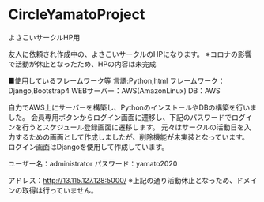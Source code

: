 # CircleYamatoProject
よさこいサークルHP用

友人に依頼され作成中の、よさこいサークルのHPになります。
※コロナの影響で活動が休止となったため、HPの内容は未完成

■使用しているフレームワーク等
言語:Python,html
フレームワーク：Django,Bootstrap4
WEBサーバー：AWS(AmazonLinux)
DB：AWS

自力でAWS上にサーバーを構築し、PythonのインストールやDBの構築を行いました。
会員専用ボタンからログイン画面に遷移し、下記のパスワードでログインを行うとスケジュール登録画面に遷移します。
元々はサークルの活動日を入力するための画面として作成しましたが、削除機能が未実装となっています。
ログイン画面はDjangoを使用して作成しています。

ユーザー名：administrator
パスワード：yamato2020

アドレス：http://13.115.127.128:5000/
※上記の通り活動休止となっため、ドメインの取得は行っていません。

